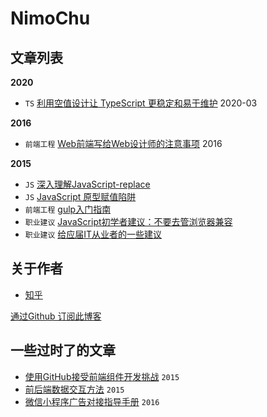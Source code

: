 # NimoChu

## 文章列表

**2020**

- `TS` [利用空值设计让 TypeScript 更稳定和易于维护](posts/code/zero_value_typescript.md) 2020-03

**2016**

- `前端工程` [Web前端写给Web设计师的注意事项](src/web_design_notes.md) 2016

**2015**

- `JS` [深入理解JavaScript-replace](src/js_replace.md) 
- `JS` [JavaScript 原型赋值陷阱](src/js_prototype_trap.md) 
- `前端工程` [gulp入门指南](src/gulp_book.md) 
- `职业建议` [JavaScript初学者建议：不要去管浏览器兼容](src/ignore_browser_compatibility.md) 
- `职业建议` [给应届IT从业者的一些建议](src/beginner_job_advice.md) 

## 关于作者
- [知乎](http://www.zhihu.com/people/nimoc)


[通过Github 订阅此博客](src/watch.md)

## 一些过时了的文章

- [使用GitHub接受前端组件开发挑战](src/learn_js.md) `2015`
- [前后端数据交互方法](src/web_team_interface.md) `2015`
- [微信小程序广告对接指导手册](src/weapp_ad_jump.md) `2016`